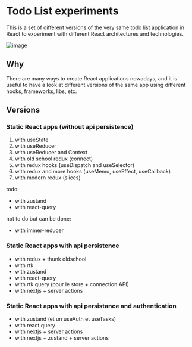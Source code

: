# Todo List experiments

This is a set of different versions of the very same todo list application in React to experiment with different React architectures and technologies.

![image](https://github.com/user-attachments/assets/250b5c8a-558a-4082-a795-6f8dfa259aab)

## Why

There are many ways to create React applications nowadays, and it is useful to have a look at different versions of the same app using different hooks, frameworks, libs, etc.

## Versions

### Static React apps (without api persistence)

1. with useState
2. with useReducer
3. with useReducer and Context
4. with old school redux (connect)
5. with redux hooks (useDispatch and useSelector)
6. with redux and more hooks (useMemo, useEffect, useCallback)
7. with modern redux (slices)

todo:

- with zustand
- with react-query

not to do but can be done:

- with immer-reducer

### Static React apps with api persistence

- with redux + thunk oldschool
- with rtk
- with zustand
- with react-query
- with rtk query (pour le store + connection API)
- with nextjs + server actions

### Static React apps with api persistance and authentication

- with zustand (et un useAuth et useTasks)
- with react query
- with nextjs + server actions
- with nextjs + zustand + server actions




